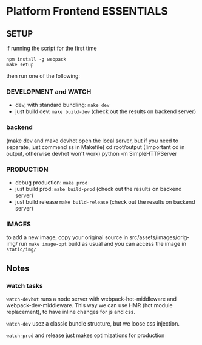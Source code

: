 # Platform Frontend ESSENTIALS

## SETUP
if running the script for the first time

```shell
npm install -g webpack
make setup
```

then run one of the following:
### DEVELOPMENT and WATCH
- dev, with standard bundling: `make dev`
- just build dev: `make build-dev` (check out the results on backend server)

### backend
(make dev and make devhot open the local server, but if you need to separate, just commend ss in Makefile)
cd root/output (!important cd in output, otherwise devhot won't work)
python -m SimpleHTTPServer

### PRODUCTION
- debug production: `make prod`
- just build prod: `make build-prod` (check out the results on backend server)
- just build release `make build-release` (check out the results on backend server)

### IMAGES
to add a new image, copy your original source in src/assets/images/orig-img/
run
`make image-opt`
build as usual and you can access the image in `static/img/`

## Notes

### watch tasks

`watch-devhot` runs a node server with webpack-hot-middleware and webpack-dev-middleware.
This way we can use HMR (hot module replacement), to have inline changes for js and css.

`watch-dev` usez a classic bundle structure, but we loose css injection.

`watch-prod` and release just makes optimizations for production
